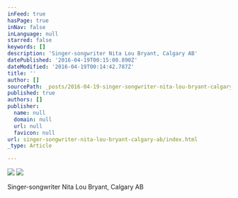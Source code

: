 ```yaml
---
inFeed: true
hasPage: true
inNav: false
inLanguage: null
starred: false
keywords: []
description: 'Singer-songwriter Nita Lou Bryant, Calgary AB'
datePublished: '2016-04-19T00:15:00.890Z'
dateModified: '2016-04-19T00:14:42.787Z'
title: ''
author: []
sourcePath: _posts/2016-04-19-singer-songwriter-nita-lou-bryant-calgary-ab.md
published: true
authors: []
publisher:
  name: null
  domain: null
  url: null
  favicon: null
url: singer-songwriter-nita-lou-bryant-calgary-ab/index.html
_type: Article

---
```

![](https://the-grid-user-content.s3-us-west-2.amazonaws.com/f69e8033-cb4a-406e-ba66-d6e568d044de.jpg)
![](https://the-grid-user-content.s3-us-west-2.amazonaws.com/f4d65c8f-f20e-471e-895b-1c76db9f808d.jpg)

Singer-songwriter Nita Lou Bryant, Calgary AB